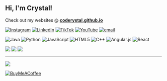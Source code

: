 ## Hi, I'm Crystal!
Check out my websites @  **[coderystal.github.io](https://coderystal.github.io/)**

[![Instagram](https://img.shields.io/badge/Instagram-%23E4405F.svg?logo=Instagram&logoColor=white)](https://instagram.com/coderystal) [![LinkedIn](https://img.shields.io/badge/LinkedIn-%230077B5.svg?logo=linkedin&logoColor=white)](https://linkedin.com/in/crystalywen) [![TikTok](https://img.shields.io/badge/TikTok-%23000000.svg?logo=TikTok&logoColor=white)](https://tiktok.com/@coderystal) [![YouTube](https://img.shields.io/badge/YouTube-%23FF0000.svg?logo=YouTube&logoColor=white)](https://youtube.com/@coderystal) [![email](https://img.shields.io/badge/Email-D14836?logo=gmail&logoColor=white)](mailto:crystalywen26@gmail.com) 

![Java](https://img.shields.io/badge/java-%23ED8B00.svg?style=for-the-badge&logo=openjdk&logoColor=white) ![Python](https://img.shields.io/badge/python-3670A0?style=for-the-badge&logo=python&logoColor=ffdd54) ![JavaScript](https://img.shields.io/badge/javascript-%23323330.svg?style=for-the-badge&logo=javascript&logoColor=%23F7DF1E) ![HTML5](https://img.shields.io/badge/html5-%23E34F26.svg?style=for-the-badge&logo=html5&logoColor=white) ![C++](https://img.shields.io/badge/c++-%2300599C.svg?style=for-the-badge&logo=c%2B%2B&logoColor=white) ![Angular.js](https://img.shields.io/badge/angular.js-%23E23237.svg?style=for-the-badge&logo=angularjs&logoColor=white) ![React](https://img.shields.io/badge/react-%2320232a.svg?style=for-the-badge&logo=react&logoColor=%2361DAFB)

![](https://github-readme-stats.vercel.app/api?username=coderystal&theme=algolia&hide_border=false&include_all_commits=true&count_private=false)
![](https://nirzak-streak-stats.vercel.app/?user=coderystal&theme=algolia&hide_border=false)
![](https://github-readme-stats.vercel.app/api/top-langs/?username=coderystal&theme=algolia&hide_border=false&include_all_commits=true&count_private=false&layout=compact)

---
[![](https://visitcount.itsvg.in/api?id=coderystal&icon=0&color=0)](https://visitcount.itsvg.in)

  [![BuyMeACoffee](https://img.shields.io/badge/Buy%20Me%20a%20Coffee-ffdd00?style=for-the-badge&logo=buy-me-a-coffee&logoColor=black)](https://buymeacoffee.com/coderystal) 

  
<!-- Proudly created with GPRM ( https://gprm.itsvg.in ) -->
